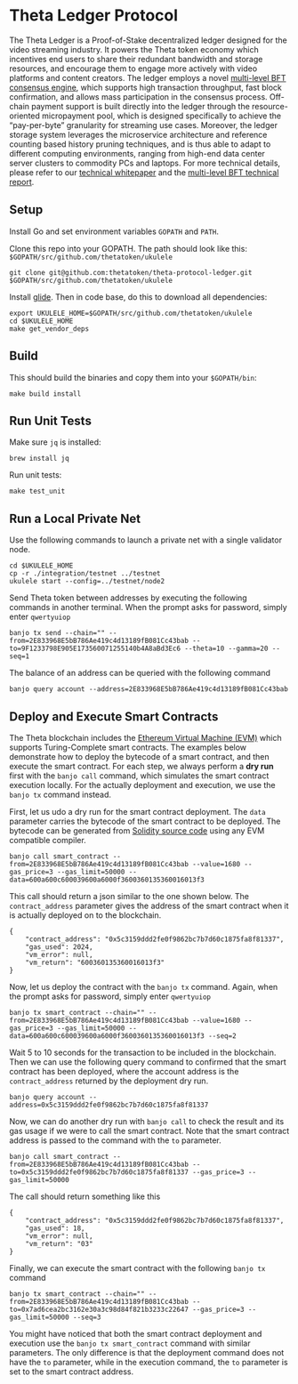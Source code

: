 # Theta Ledger Protocol

The Theta Ledger is a Proof-of-Stake decentralized ledger designed for the video streaming industry. It powers the Theta token economy which incentives end users to share their redundant bandwidth and storage resources, and encourage them to engage more actively with video platforms and content creators. The ledger employs a novel [multi-level BFT consensus engine](docs/multi-level-bft-tech-report.pdf), which supports high transaction throughput, fast block confirmation, and allows mass participation in the consensus process. Off-chain payment support is built directly into the ledger through the resource-oriented micropayment pool, which is designed specifically to achieve the “pay-per-byte” granularity for streaming use cases. Moreover, the ledger storage system leverages the microservice architecture and reference counting based history pruning techniques, and is thus able to adapt to different computing environments, ranging from high-end data center server clusters to commodity PCs and laptops. For more technical details, please refer to our [technical whitepaper](docs/theta-technical-whitepaper.pdf) and the [multi-level BFT technical report](docs/multi-level-bft-tech-report.pdf).

## Setup

Install Go and set environment variables `GOPATH` and `PATH`.

Clone this repo into your GOPATH. The path should look like this: `$GOPATH/src/github.com/thetatoken/ukulele`

```
git clone git@github.com:thetatoken/theta-protocol-ledger.git $GOPATH/src/github.com/thetatoken/ukulele
```

Install [glide](https://github.com/Masterminds/glide). Then in code base, do this to download all dependencies:

```
export UKULELE_HOME=$GOPATH/src/github.com/thetatoken/ukulele
cd $UKULELE_HOME
make get_vendor_deps
```

## Build
This should build the binaries and copy them into your `$GOPATH/bin`:
```
make build install
```

## Run Unit Tests
Make sure `jq` is installed:
```
brew install jq
```
Run unit tests:
```
make test_unit
```
## Run a Local Private Net
Use the following commands to launch a private net with a single validator node.
```
cd $UKULELE_HOME
cp -r ./integration/testnet ../testnet
ukulele start --config=../testnet/node2
```
Send Theta token between addresses by executing the following commands in another terminal. When the prompt asks for password, simply enter `qwertyuiop`
```
banjo tx send --chain="" --from=2E833968E5bB786Ae419c4d13189fB081Cc43bab --to=9F1233798E905E173560071255140b4A8aBd3Ec6 --theta=10 --gamma=20 --seq=1
```
The balance of an address can be queried with the following command
```
banjo query account --address=2E833968E5bB786Ae419c4d13189fB081Cc43bab
```
## Deploy and Execute Smart Contracts
The Theta blockchain includes the [Ethereum Virtual Machine (EVM)](https://github.com/ethereum/wiki/wiki/Ethereum-Virtual-Machine-(EVM)-Awesome-List) which supports Turing-Complete smart contracts. The examples below demonstrate how to deploy the bytecode of a smart contract, and then execute the smart contract. For each step, we always perform a __dry run__ first with the `banjo call` command, which simulates the smart contract execution locally. For the actually deployment and execution, we use the `banjo tx` command instead.

First, let us udo a dry run for the smart contract deployment. The `data` parameter carries the bytecode of the smart contract to be deployed. The bytecode can be generated from [Solidity source code](https://solidity.readthedocs.io/en/v0.4.25/) using any EVM compatible compiler.
```
banjo call smart_contract --from=2E833968E5bB786Ae419c4d13189fB081Cc43bab --value=1680 --gas_price=3 --gas_limit=50000 --data=600a600c600039600a6000f3600360135360016013f3
```
This call should return a json similar to the one shown below. The `contract_address` parameter gives the address of the smart contract when it is actually deployed on to the blockchain.
```
{
    "contract_address": "0x5c3159ddd2fe0f9862bc7b7d60c1875fa8f81337",
    "gas_used": 2024,
    "vm_error": null,
    "vm_return": "600360135360016013f3"
}
```
Now, let us deploy the contract with the  `banjo tx` command. Again, when the prompt asks for password, simply enter `qwertyuiop`
```
banjo tx smart_contract --chain="" --from=2E833968E5bB786Ae419c4d13189fB081Cc43bab --value=1680 --gas_price=3 --gas_limit=50000 --data=600a600c600039600a6000f3600360135360016013f3 --seq=2
```
Wait 5 to 10 seconds for the transaction to be included in the blockchain. Then we can use the following query command to confirmed that the smart contract has been deployed, where the account address is the `contract_address` returned by the deployment dry run.
```
banjo query account --address=0x5c3159ddd2fe0f9862bc7b7d60c1875fa8f81337
```
Now, we can do another dry run with `banjo call` to check the result and its gas usage if we were to call the smart contract. Note that the smart contract address is passed to the command with the `to` parameter.
```
banjo call smart_contract --from=2E833968E5bB786Ae419c4d13189fB081Cc43bab --to=0x5c3159ddd2fe0f9862bc7b7d60c1875fa8f81337 --gas_price=3 --gas_limit=50000
```
The call should return something like this
```
{
    "contract_address": "0x5c3159ddd2fe0f9862bc7b7d60c1875fa8f81337",
    "gas_used": 18,
    "vm_error": null,
    "vm_return": "03"
}
```
Finally, we can execute the smart contract with the following `banjo tx` command
```
banjo tx smart_contract --chain="" --from=2E833968E5bB786Ae419c4d13189fB081Cc43bab --to=0x7ad6cea2bc3162e30a3c98d84f821b3233c22647 --gas_price=3 --gas_limit=50000 --seq=3
```
You might have noticed that both the smart contract deployment and execution use the `banjo tx smart_contract` command with similar parameters. The only difference is that the deployment command does not have the `to` parameter, while in the execution command, the `to` parameter is set to the smart contract address.


